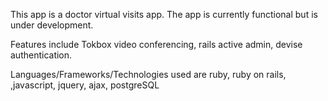 This app is a doctor virtual visits app.  The app is currently functional but is under development.  

Features include Tokbox video conferencing, rails active admin, devise authentication.

Languages/Frameworks/Technologies used are ruby, ruby on rails, ,javascript, jquery, ajax, postgreSQL


